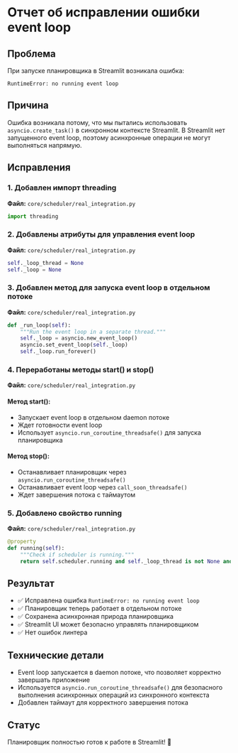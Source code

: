 # Отчет об исправлении ошибки event loop

## Проблема
При запуске планировщика в Streamlit возникала ошибка:
```
RuntimeError: no running event loop
```

## Причина
Ошибка возникала потому, что мы пытались использовать `asyncio.create_task()` в синхронном контексте Streamlit. В Streamlit нет запущенного event loop, поэтому асинхронные операции не могут выполняться напрямую.

## Исправления

### 1. Добавлен импорт threading
**Файл:** `core/scheduler/real_integration.py`
```python
import threading
```

### 2. Добавлены атрибуты для управления event loop
**Файл:** `core/scheduler/real_integration.py`
```python
self._loop_thread = None
self._loop = None
```

### 3. Добавлен метод для запуска event loop в отдельном потоке
**Файл:** `core/scheduler/real_integration.py`
```python
def _run_loop(self):
    """Run the event loop in a separate thread."""
    self._loop = asyncio.new_event_loop()
    asyncio.set_event_loop(self._loop)
    self._loop.run_forever()
```

### 4. Переработаны методы start() и stop()
**Файл:** `core/scheduler/real_integration.py`

#### Метод start():
- Запускает event loop в отдельном daemon потоке
- Ждет готовности event loop
- Использует `asyncio.run_coroutine_threadsafe()` для запуска планировщика

#### Метод stop():
- Останавливает планировщик через `asyncio.run_coroutine_threadsafe()`
- Останавливает event loop через `call_soon_threadsafe()`
- Ждет завершения потока с таймаутом

### 5. Добавлено свойство running
**Файл:** `core/scheduler/real_integration.py`
```python
@property
def running(self):
    """Check if scheduler is running."""
    return self.scheduler.running and self._loop_thread is not None and self._loop_thread.is_alive()
```

## Результат
- ✅ Исправлена ошибка `RuntimeError: no running event loop`
- ✅ Планировщик теперь работает в отдельном потоке
- ✅ Сохранена асинхронная природа планировщика
- ✅ Streamlit UI может безопасно управлять планировщиком
- ✅ Нет ошибок линтера

## Технические детали
- Event loop запускается в daemon потоке, что позволяет корректно завершать приложение
- Используется `asyncio.run_coroutine_threadsafe()` для безопасного выполнения асинхронных операций из синхронного контекста
- Добавлен таймаут для корректного завершения потока

## Статус
Планировщик полностью готов к работе в Streamlit! 🎉
